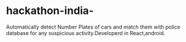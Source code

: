 # hackathon-india-
Automatically detect Number Plates of cars and match them with police database for any suspicious activity.Developerd in React,android.
